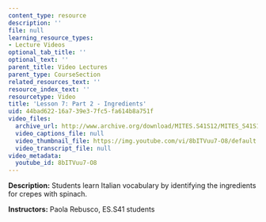 ```yaml
---
content_type: resource
description: ''
file: null
learning_resource_types:
- Lecture Videos
optional_tab_title: ''
optional_text: ''
parent_title: Video Lectures
parent_type: CourseSection
related_resources_text: ''
resource_index_text: ''
resourcetype: Video
title: 'Lesson 7: Part 2 - Ingredients'
uid: 44bad622-16a7-39e3-7fc5-fa614b8a751f
video_files:
  archive_url: http://www.archive.org/download/MITES.S41S12/MITES_S41S12_Lesson7_Part2_300k.mp4
  video_captions_file: null
  video_thumbnail_file: https://img.youtube.com/vi/8bITVuu7-O8/default.jpg
  video_transcript_file: null
video_metadata:
  youtube_id: 8bITVuu7-O8
---
```


**Description:** Students learn Italian vocabulary by identifying the ingredients for crepes with spinach.

**Instructors:** Paola Rebusco, ES.S41 students